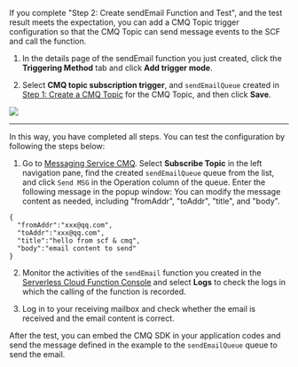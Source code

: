 If you complete "Step 2: Create sendEmail Function and Test", and the test result meets the expectation, you can add a CMQ Topic trigger configuration so that the CMQ Topic can send message events to the SCF and call the function.

1. In the details page of the sendEmail function you just created, click the **Triggering Method** tab and click **Add trigger mode**.

2. Select **CMQ topic subscription trigger**, and `sendEmailQueue` created in [Step 1: Create a CMQ Topic](https://cloud.tencent.com/document/product/583/11696) for the CMQ Topic, and then click **Save**.

![](https://mc.qcloudimg.com/static/img/21c9ff3173561a06f7212498e91a62b3/trigger+add.png)

---


In this way, you have completed all steps. You can test the configuration by following the steps below:

1. Go to [Messaging Service CMQ](https://console.cloud.tencent.com/mq). Select **Subscribe Topic** in the left navigation pane, find the created `sendEmailQueue` queue from the list, and click `Send MSG` in the Operation column of the queue. Enter the following message in the popup window:
You can modify the message content as needed, including "fromAddr", "toAddr", "title", and "body".
```
{
  "fromAddr":"xxx@qq.com",
  "toAddr":"xxx@qq.com",
  "title":"hello from scf & cmq",
  "body":"email content to send"
}
```

2. Monitor the activities of the `sendEmail` function you created in the [Serverless Cloud Function Console](https://console.cloud.tencent.com/scf) and select **Logs** to check the logs in which the calling of the function is recorded.

3. Log in to your receiving mailbox and check whether the email is received and the email content is correct.

After the test, you can embed the CMQ SDK in your application codes and send the message defined in the example to the `sendEmailQueue` queue to send the email.

